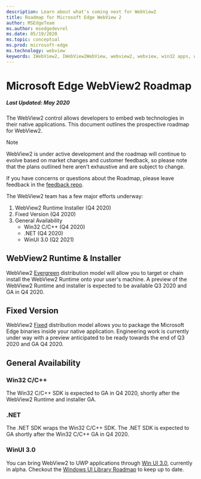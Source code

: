 ```yaml
---
description: Learn about what's coming next for WebView2
title: Roadmap for Microsoft Edge WebView 2
author: MSEdgeTeam
ms.author: msedgedevrel
ms.date: 05/19/2020
ms.topic: conceptual
ms.prod: microsoft-edge
ms.technology: webview
keywords: IWebView2, IWebView2WebView, webview2, webview, win32 apps, win32, edge, ICoreWebView2, ICoreWebView2Host, browser control, edge html
---
```


# Microsoft Edge WebView2 Roadmap

##### Last Updated: May 2020

The WebView2 control allows developers to embed web technologies in their native applications. This document outlines the prospective roadmap for WebView2. 

> [!NOTE]
> WebView2 is under active development and the roadmap will continue to evolve based on market changes and customer feedback, so please note that the plans outlined here aren't exhaustive and are subject to change. 

If you have concerns or questions about the Roadmap, please leave feedback in the [feedback repo](https://github.com/MicrosoftEdge/WebViewFeedback).

The WebView2 team has a few major efforts underway:

1.  WebView2 Runtime Installer (Q4 2020)
2.  Fixed Version (Q4 2020)
3.  General Availability 
    *   Win32 C/C++ (Q4 2020)
    *   .NET (Q4 2020)
    *   WinUI 3.0 (Q2 2021)

## WebView2 Runtime & Installer

WebView2 [Evergreen](./concepts/distribution.md#microsoft-edge-webview2-runtime) distribution model will allow you to target or chain install the WebView2 Runtime onto your user's machine. A preview of the WebView2 Runtime and installer is expected to be available Q3 2020 and GA in Q4 2020.

## Fixed Version

WebView2 [Fixed](./concepts/distribution.md#roadmap) distribution model allows you to package the Microsoft Edge binaries inside your native application. Engineering work is currently under way with a preview anticipated to be ready towards the end of  Q3 2020 and GA Q4 2020.

## General Availability 

### Win32 C/C++

The Win32 C/C++ SDK is expected to GA in Q4 2020, shortly after the WebView2 Runtime and installer GA.

### .NET

The .NET SDK wraps the Win32 C/C++ SDK. The .NET SDK is expected to GA shortly after the Win32 C/C++ GA in Q4 2020.

### WinUI 3.0

You can bring WebView2 to UWP applications through [Win UI 3.0](/uwp/toolkits/winui3/), currently in alpha. Checkout the [Windows UI Library Roadmap](https://github.com/microsoft/microsoft-ui-xaml/blob/master/docs/roadmap.md) to keep up to date.  
